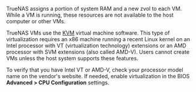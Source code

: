 &NewLine;

TrueNAS assigns a portion of system RAM and a new zvol to each VM.
While a VM is running, these resources are not available to the host computer or other VMs.

TrueNAS VMs use the [KVM](https://www.linux-kvm.org/page/Main_Page) virtual machine software.
This type of virtualization requires an x86 machine running a recent Linux kernel on an Intel processor with VT (virtualization technology) extensions or an AMD processor with SVM extensions (also called AMD-V).
Users cannot create VMs unless the host system supports these features.

To verify that you have Intel VT or AMD-V, check your processor model name on the vendor's website.
If needed, enable virtualization in the BIOS **Advanced > CPU Configuration** settings.
